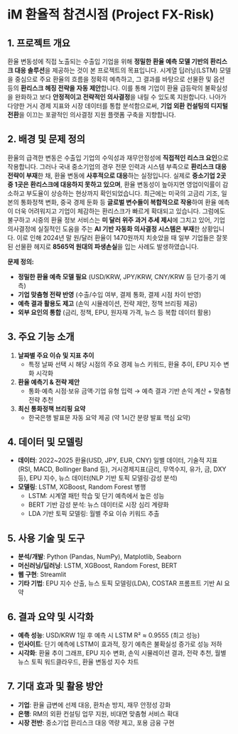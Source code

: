 # iM 환율적 참견시점 (Project FX-Risk)

## 1. 프로젝트 개요
환율 변동성에 직접 노출되는 수출입 기업을 위해 **정밀한 환율 예측 모델 기반의 환리스크 대응 솔루션**을 제공하는 것이 본 프로젝트의 목표입니다. 시계열 딥러닝(LSTM) 모델을 중심으로 주요 환율의 흐름을 정확히 예측하고, 그 결과를 바탕으로 선물환 및 옵션 등의 **환리스크 헤징 전략을 자동 제안**합니다. 이를 통해 기업이 환율 급등락의 불확실성을 완화하고 보다 **안정적이고 전략적인 의사결정**을 내릴 수 있도록 지원합니다. 나아가 다양한 거시 경제 지표와 시장 데이터를 통합 분석함으로써, **기업 외환 컨설팅의 디지털 전환**을 이끄는 포괄적인 의사결정 지원 플랫폼 구축을 지향합니다.

## 2. 배경 및 문제 정의
환율의 급격한 변동은 수출입 기업의 수익성과 재무안정성에 **직접적인 리스크 요인**으로 작용합니다. 그러나 국내 중소기업의 경우 전문 인력과 시스템 부족으로 **환리스크 대응 전략이 부재**한 채, 환율 변동에 **사후적으로 대응**하는 실정입니다. 실제로 **중소기업 2곳 중 1곳은 환리스크에 대응하지 못하고 있으며**, 환율 변동성이 높아지면 영업이익률이 감소하고 부도율이 상승하는 현상까지 확인되었습니다. 최근에는 미국의 고금리 기조, 일본의 통화정책 변화, 중국 경제 둔화 등 **글로벌 변수들이 복합적으로 작용**하여 환율 예측이 더욱 어려워지고 기업이 체감하는 환리스크가 빠르게 확대되고 있습니다. 그럼에도 불구하고 시중의 환율 정보 서비스는 **미 달러 위주 과거 추세 제시**에 그치고 있어, 기업 의사결정에 실질적인 도움을 주는 **AI 기반 자동화 의사결정 시스템은 부재**한 상황입니다. 이로 인해 2024년 말 원/달러 환율이 1470원까지 치솟았을 때 일부 기업들은 잘못된 선물환 헤지로 **8565억 원대의 파생손실**을 입는 사례도 발생하였습니다. 

**문제 정의:**
- **정밀한 환율 예측 모델 필요** (USD/KRW, JPY/KRW, CNY/KRW 등 단기·중기 예측)
- **기업 맞춤형 전략 반영** (수출/수입 여부, 결제 통화, 결제 시점 차이 반영)
- **예측 결과 활용도 제고** (손익 시뮬레이션, 전략 제안, 정책 브리핑 제공)
- **외부 요인의 통합** (금리, 정책, EPU, 원자재 가격, 뉴스 등 복합 데이터 활용)

## 3. 주요 기능 소개
1. **날짜별 주요 이슈 및 지표 추이**  
   - 특정 날짜 선택 시 해당 시점의 주요 경제 뉴스 키워드, 환율 추이, EPU 지수 변화 시각화
2. **환율 예측기 & 전략 제안**  
   - 통화·예측 시점·보유 금액·기업 유형 입력 → 예측 결과 기반 손익 계산 + 맞춤형 전략 추천
3. **최신 통화정책 브리핑 요약**  
   - 한국은행 발표문 자동 요약 제공 (약 1시간 분량 발표 핵심 요약)

## 4. 데이터 및 모델링
- **데이터**: 2022~2025 환율(USD, JPY, EUR, CNY) 일별 데이터, 기술적 지표(RSI, MACD, Bollinger Band 등), 거시경제지표(금리, 무역수지, 유가, 금, DXY 등), EPU 지수, 뉴스 데이터(NLP 기반 토픽 모델링·감성 분석)
- **모델링**: LSTM, XGBoost, Random Forest 병행
  - LSTM: 시계열 패턴 학습 및 단기 예측에서 높은 성능
  - BERT 기반 감성 분석: 뉴스 데이터로 시장 심리 계량화
  - LDA 기반 토픽 모델링: 월별 주요 이슈 키워드 추출

## 5. 사용 기술 및 도구
- **분석/개발**: Python (Pandas, NumPy), Matplotlib, Seaborn
- **머신러닝/딥러닝**: LSTM, XGBoost, Random Forest, BERT
- **웹 구현**: Streamlit
- **기타 기법**: EPU 지수 산출, 뉴스 토픽 모델링(LDA), COSTAR 프롬프트 기반 AI 요약

## 6. 결과 요약 및 시각화
- **예측 성능**: USD/KRW 1일 후 예측 시 LSTM R² ≈ 0.9555 (최고 성능)
- **인사이트**: 단기 예측에 LSTM이 효과적, 장기 예측은 불확실성 증가로 성능 저하
- **시각화**: 환율 추이 그래프, EPU 지수 변화, 손익 시뮬레이션 결과, 전략 추천, 월별 뉴스 토픽 워드클라우드, 환율 변동성 지수 차트

## 7. 기대 효과 및 활용 방안
- **기업**: 환율 급변에 선제 대응, 환차손 방지, 재무 안정성 강화
- **은행**: RM의 외환 컨설팅 업무 지원, 비대면 맞춤형 서비스 확대
- **시장 전반**: 중소기업 환리스크 대응 역량 제고, 포용 금융 구현

